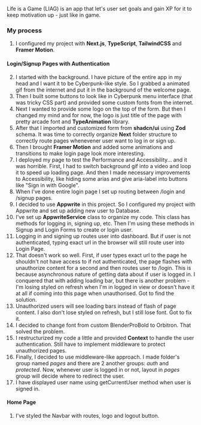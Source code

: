 Life is a Game (LIAG) is an app that let's user set goals and gain XP for it to keep motivation up - just like in game.

### My process

1. I configured my project with **Next.js**, **TypeScript**, **TailwindCSS** and **Framer Motion**.

#### Login/Signup Pages with Authentication

2. I started with the background. I have picture of the entire app in my head and I want it to be Cyberpunk-like style. So I grabbed a animated gif from the internet and put it in the background of the welcome page.
3. Then I built some buttons to look like in Cyberpunk menu interface (that was tricky CSS part) and provided some custom fonts from the internet.
4. Next I wanted to provide some logo on the top of the form. But then I changed my mind and for now, the logo is just title of the page with pretty arcade font and **TypeAnimation** library.
5. After that I imported and customized form from **shadcn/ui** using **Zod** schema. It was time to correctly organize **Next** folder structure to correctly route pages whenevener user want to log in or sign up.
6. Then I brought **Framer Motion** and added some animations and transitions to make login page look more interesting.
7. I deployed my page to test the Performance and Accessibility... and it was horrible. First, I had to switch background gif into a video and loop it to speed up loading page. And then I made necessary improvements to Accessibility, like hiding some arias and give aria-label into buttons like "Sign in with Google".
8. When I've done entire login page I set up routing between /login and /signup pages.
9. I decided to use **Appwrite** in this project. So I configured my project with Appwrite and set up adding new user to Database.
10. I've set up **AppwriteService** class to organize my code. This class has methods for logging in, signing up, etc. Then I'm using these methods in Signup and Login Forms to create or login user.
11. Logging in and signing up routes user into dashboard. But if user is not authenticated, typing exact url in the browser will still route user into Login Page.
12. That doesn't work so well. First, if user types exact url to the page he shouldn't not have access to if not authenticated, the page flashes with unauthorize content for a second and then routes user to /login. This is because asynchronous nature of getting data about if user is logged in. I conquered that with adding loading bar, but there is another problem - I'm losing styled on refresh when I'm in logged in view or doesn't have it at all if coming into this page when unauthorised. Got to find the solution.
13. Unauthorized users will see loading bars instead of flash of page content. I also don't lose styled on refresh, but I still lose font. Got to fix it.
14. I decided to change font from custom BlenderProBold to Orbitron. That solved the problem.
15. I restructurized my code a little and provided **Context** to handle the user authentication. Still have to implement middleware to protect unauthorized pages.
16. Finally, I decided to use middleware-like approach. I made folder's group named _pages_ and there are 2 another groups: _auth_ and _protected_. Now, whenever user is logged in or not, layout in _pages_ group will decide where to redirect the user.
17. I have displayed user name using getCurrentUser method when user is signed in.

#### Home Page

1. I've styled the Navbar with routes, logo and logout button.
